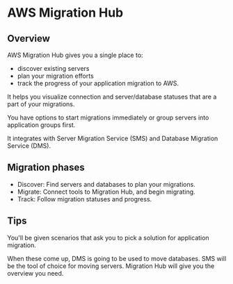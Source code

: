 # AWS Migration Hub

## Overview

AWS Migration Hub gives you a single place to:
- discover existing servers
- plan your migration efforts
- track the progress of your application migration to AWS.

It helps you visualize connection and server/database statuses that are a part of your migrations.

You have options to start migrations immediately or group servers into application groups first.

It integrates with Server Migration Service (SMS) and Database Migration Service (DMS).


## Migration phases

- Discover: Find servers and databases to plan your migrations.
- Migrate: Connect tools to Migration Hub, and begin migrating.
- Track: Follow migration statuses and progress.


## Tips

You'll be given scenarios that ask you to pick a solution for application migration.

When these come up, DMS is going to be used to move databases.
SMS will be the tool of choice for moving servers. Migration Hub will give you the overview you need.